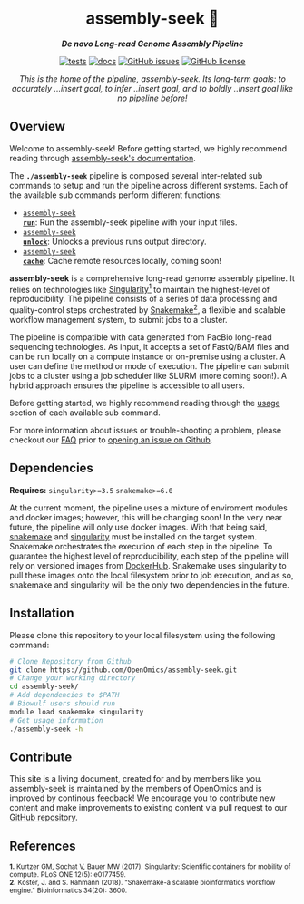 <div align="center">
   
  <h1>assembly-seek 🔬</h1>
  
  **_De novo Long-read Genome Assembly Pipeline_**

  [![tests](https://github.com/OpenOmics/assembly-seek/workflows/tests/badge.svg)](https://github.com/OpenOmics/assembly-seek/actions/workflows/main.yaml) [![docs](https://github.com/OpenOmics/assembly-seek/workflows/docs/badge.svg)](https://github.com/OpenOmics/assembly-seek/actions/workflows/docs.yml) [![GitHub issues](https://img.shields.io/github/issues/OpenOmics/assembly-seek?color=brightgreen)](https://github.com/OpenOmics/assembly-seek/issues)  [![GitHub license](https://img.shields.io/github/license/OpenOmics/assembly-seek)](https://github.com/OpenOmics/assembly-seek/blob/main/LICENSE) 
  
  <i>
    This is the home of the pipeline, assembly-seek. Its long-term goals: to accurately ...insert goal, to infer ..insert goal, and to boldly ..insert goal like no pipeline before!
  </i>
</div>

## Overview
Welcome to assembly-seek! Before getting started, we highly recommend reading through [assembly-seek's documentation](https://openomics.github.io/assembly-seek/).

The **`./assembly-seek`** pipeline is composed several inter-related sub commands to setup and run the pipeline across different systems. Each of the available sub commands perform different functions: 

 * [<code>assembly-seek <b>run</b></code>](https://openomics.github.io/assembly-seek/usage/run/): Run the assembly-seek pipeline with your input files.
 * [<code>assembly-seek <b>unlock</b></code>](https://openomics.github.io/assembly-seek/usage/unlock/): Unlocks a previous runs output directory.
 * [<code>assembly-seek <b>cache</b></code>](https://openomics.github.io/assembly-seek/usage/cache/): Cache remote resources locally, coming soon!

**assembly-seek** is a comprehensive long-read genome assembly pipeline. It relies on technologies like [Singularity<sup>1</sup>](https://singularity.lbl.gov/) to maintain the highest-level of reproducibility. The pipeline consists of a series of data processing and quality-control steps orchestrated by [Snakemake<sup>2</sup>](https://snakemake.readthedocs.io/en/stable/), a flexible and scalable workflow management system, to submit jobs to a cluster.

The pipeline is compatible with data generated from PacBio long-read sequencing technologies. As input, it accepts a set of FastQ/BAM files and can be run locally on a compute instance or on-premise using a cluster. A user can define the method or mode of execution. The pipeline can submit jobs to a cluster using a job scheduler like SLURM (more coming soon!). A hybrid approach ensures the pipeline is accessible to all users.

Before getting started, we highly recommend reading through the [usage](https://openomics.github.io/assembly-seek/usage/run/) section of each available sub command.

For more information about issues or trouble-shooting a problem, please checkout our [FAQ](https://openomics.github.io/assembly-seek/faq/questions/) prior to [opening an issue on Github](https://github.com/OpenOmics/assembly-seek/issues).

## Dependencies
**Requires:** `singularity>=3.5`  `snakemake>=6.0`

At the current moment, the pipeline uses a mixture of enviroment modules and docker images; however, this will be changing soon! In the very near future, the pipeline will only use docker images. With that being said, [snakemake](https://snakemake.readthedocs.io/en/stable/getting_started/installation.html) and [singularity](https://singularity.lbl.gov/all-releases) must be installed on the target system. Snakemake orchestrates the execution of each step in the pipeline. To guarantee the highest level of reproducibility, each step of the pipeline will rely on versioned images from [DockerHub](https://hub.docker.com/orgs/nciccbr/repositories). Snakemake uses singularity to pull these images onto the local filesystem prior to job execution, and as so, snakemake and singularity will be the only two dependencies in the future.

## Installation
Please clone this repository to your local filesystem using the following command:
```bash
# Clone Repository from Github
git clone https://github.com/OpenOmics/assembly-seek.git
# Change your working directory
cd assembly-seek/
# Add dependencies to $PATH
# Biowulf users should run
module load snakemake singularity
# Get usage information
./assembly-seek -h
```

## Contribute 
This site is a living document, created for and by members like you. assembly-seek is maintained by the members of OpenOmics and is improved by continous feedback! We encourage you to contribute new content and make improvements to existing content via pull request to our [GitHub repository](https://github.com/OpenOmics/assembly-seek).

## References
<sup>**1.**  Kurtzer GM, Sochat V, Bauer MW (2017). Singularity: Scientific containers for mobility of compute. PLoS ONE 12(5): e0177459.</sup>  
<sup>**2.**  Koster, J. and S. Rahmann (2018). "Snakemake-a scalable bioinformatics workflow engine." Bioinformatics 34(20): 3600.</sup>  
